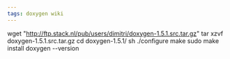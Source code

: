 ```yaml
---
tags: doxygen wiki
---
```


wget "http://ftp.stack.nl/pub/users/dimitri/doxygen-1.5.1.src.tar.gz"
    tar xzvf doxygen-1.5.1.src.tar.gz 
    cd doxygen-1.5.1/
    sh ./configure
    make
    sudo make install
    doxygen --version
